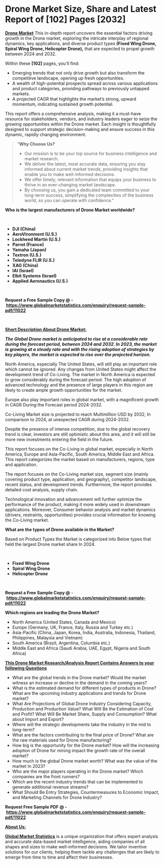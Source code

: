 <h1>Drone Market Size, Share and Latest Report of [102] Pages [2032]</h1>
<p><a href="https://www.globalmarketstatistics.com/market-reports/drone-market-11022"><strong>Drone Market</strong></a> This in-depth report uncovers the essential factors driving growth in the Drone market, exploring the intricate interplay of regional dynamics, key applications, and diverse product types <strong>(Fixed Wing Drone, Spiral Wing Drone, Helicopter Drone),</strong> that are expected to propel growth between 2024 and 2032.</p>
<p>Within these <strong>[102]</strong> pages, you'll find:</p>
<ul>
<li>Emerging trends that not only drive growth but also transform the competitive landscape, opening up fresh opportunities.</li>
<li>A wealth of high-potential prospects spread across various applications and product categories, providing pathways to previously untapped markets.</li>
<li>A projected CAGR that highlights the market&rsquo;s strong, upward momentum, indicating sustained growth potential.</li>
</ul>
<p>This report offers a comprehensive analysis, making it a must-have resource for stakeholders, vendors, and industry leaders eager to seize the growing opportunities within the Drone market. Each insight is thoughtfully designed to support strategic decision-making and ensure success in this dynamic, rapidly changing environment.</p>
<blockquote class="">
<p>&ldquo;<strong>Why Choose Us? </strong></p>
<ul>
<li>Our mission is to be your top source for business intelligence and market research.</li>
<li>We deliver the latest, most accurate data, ensuring you stay informed about current market trends, providing insights that enable you to make well-informed decisions.</li>
<li>We offer timely, relevant information that equips your business to thrive in an ever-changing market landscape.</li>
<li>By choosing us, you gain a dedicated team committed to your long-term success, simplifying the complexities of the business world, so you can operate with confidence.&rdquo;</li>
</ul>
</blockquote>
<p><strong>Who is the largest manufacturers of Drone Market worldwide?</strong></p>
<p>&nbsp;</p>
<ul>
<li><strong>DJI (China)</strong></li>
<li><strong>AeroVironment (U.S.)</strong></li>
<li><strong>Lockheed Martin (U.S.)</strong></li>
<li><strong>Parrot (France)</strong></li>
<li><strong>Yamaha (Japan)</strong></li>
<li><strong>Textron (U.S.)</strong></li>
<li><strong>Teledyne FLIR (U.S.)</strong></li>
<li><strong>XAG (China)</strong></li>
<li><strong>IAI (Israel)</strong></li>
<li><strong>Elbit Systems (Israel)</strong></li>
<li><strong>Applied Aeronautics (U.S.)</strong></li>
</ul>
<p>&nbsp;</p>
<p><strong>Request a Free Sample Copy @ -&nbsp;</strong><a href="https://www.globalmarketstatistics.com/enquiry/request-sample-pdf/11022"><strong>https://www.globalmarketstatistics.com/enquiry/request-sample-pdf/11022</strong></a></p>
<p>&nbsp;</p>
<p><strong><u>Short Description About Drone Market:</u></strong></p>
<p><strong><em>The Global Drone market is anticipated to rise at a considerable rate during the forecast period, between 2024 and 2032. In 2023, the market is growing at a steady rate and with the rising adoption of strategies by key players, the market is expected to rise over the projected horizon.</em></strong></p>
<p>North America, especially The United States, will still play an important role which cannot be ignored. Any changes from United States might affect the development trend of Co-Living. The market in North America is expected to grow considerably during the forecast period. The high adoption of advanced technology and the presence of large players in this region are likely to create ample growth opportunities for the market.</p>
<p>Europe also play important roles in global market, with a magnificent growth in CAGR During the Forecast period 2024-2032.</p>
<p>Co-Living Market size is projected to reach Multimillion USD by 2032, In comparison to 2024, at unexpected CAGR during 2024-2032.</p>
<p>Despite the presence of intense competition, due to the global recovery trend is clear, investors are still optimistic about this area, and it will still be more new investments entering the field in the future.</p>
<p>This report focuses on the Co-Living in global market, especially in North America, Europe and Asia-Pacific, South America, Middle East and Africa. This report categorizes the market based on manufacturers, regions, type and application.</p>
<p>The report focuses on the Co-Living market size, segment size (mainly covering product type, application, and geography), competitor landscape, recent status, and development trends. Furthermore, the report provides detailed cost analysis, supply chain.</p>
<p>Technological innovation and advancement will further optimize the performance of the product, making it more widely used in downstream applications. Moreover, Consumer behavior analysis and market dynamics (drivers, restraints, opportunities) provides crucial information for knowing the Co-Living market.</p>
<p><strong>What are the types of Drone available in the Market?</strong></p>
<p>Based on Product Types the Market is categorized into Below types that held the largest Drone market share In 2024.</p>
<p>&nbsp;</p>
<ul>
<li><strong>Fixed Wing Drone</strong></li>
<li><strong>Spiral Wing Drone</strong></li>
<li><strong>Helicopter Drone</strong></li>
</ul>
<p>&nbsp;</p>
<p><strong>Request a Free Sample Copy @</strong>&nbsp;-&nbsp;<a href="https://www.globalmarketstatistics.com/enquiry/request-sample-pdf/11022"><strong>https://www.globalmarketstatistics.com/enquiry/request-sample-pdf/11022</strong></a></p>
<p><strong>Which regions are leading the Drone Market?</strong></p>
<ul>
<li>North America (United States, Canada and Mexico)</li>
<li>Europe (Germany, UK, France, Italy, Russia and Turkey etc.)</li>
<li>Asia-Pacific (China, Japan, Korea, India, Australia, Indonesia, Thailand, Philippines, Malaysia and Vietnam)</li>
<li>South America (Brazil, Argentina, Columbia etc.)</li>
<li>Middle East and Africa (Saudi Arabia, UAE, Egypt, Nigeria and South Africa)</li>
</ul>
<p><strong><u>This Drone Market Research/Analysis Report Contains Answers to your following Questions</u></strong></p>
<ul>
<li>What are the global trends in the Drone market? Would the market witness an increase or decline in the demand in the coming years?</li>
<li>What is the estimated demand for different types of products in Drone? What are the upcoming industry applications and trends for Drone market?</li>
<li>What Are Projections of Global Drone Industry Considering Capacity, Production and Production Value? What Will Be the Estimation of Cost and Profit? What Will Be Market Share, Supply and Consumption? What about Import and Export?</li>
<li>Where will the strategic developments take the industry in the mid to long-term?</li>
<li>What are the factors contributing to the final price of Drone? What are the raw materials used for Drone manufacturing?</li>
<li>How big is the opportunity for the Drone market? How will the increasing adoption of Drone for mining impact the growth rate of the overall market?</li>
<li>How much is the global Drone market worth? What was the value of the market In 2023?</li>
<li>Who are the major players operating in the Drone market? Which companies are the front runners?</li>
<li>Which are the recent industry trends that can be implemented to generate additional revenue streams?</li>
<li>What Should Be Entry Strategies, Countermeasures to Economic Impact, and Marketing Channels for Drone Industry?</li>
</ul>
<p><strong>Request Free Sample PDF @ -&nbsp;</strong><a href="https://www.globalmarketstatistics.com/enquiry/request-sample-pdf/11022"><strong>https://www.globalmarketstatistics.com/enquiry/request-sample-pdf/11022</strong></a></p>
<p><strong><u>About Us:</u></strong></p>
<p><a href="https://www.globalmarketstatistics.com/"><strong>Global Market Statistics</strong></a>&nbsp;is a unique organization that offers expert analysis and accurate data-based market intelligence, aiding companies of all shapes and sizes to make well-informed decisions. We tailor inventive solutions for our clients, helping them tackle any challenges that are likely to emerge from time to time and affect their businesses.</p>